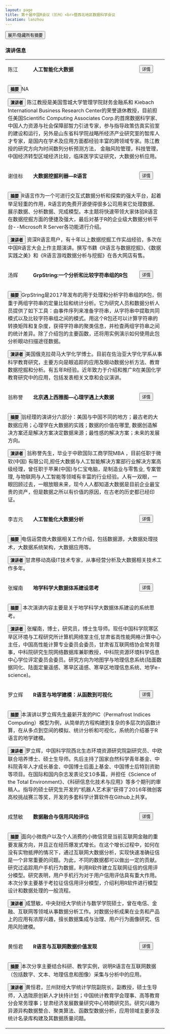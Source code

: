 ```yaml
---
layout: page
title: 第十届中国R会议（兰州）<br>暨西北地区数据科学会议
location: lanzhou
---
```


<button type="button" class="btn btn-success center-block" id="toggle-all">展开/隐藏所有摘要</button>
 <script type="text/javascript">
 $('#toggle-all').on('click', function (e) {
     $('.collapse').collapse('toggle');
 })
 </script>
 
<div class="alert alert-info" role="alert"><h3 class="text-center">演讲信息</h3></div>

<table class="table table-striped">

  <tr>
    <td class="col-md-2">
    <p>陈江</p>
    </td>
    <td class="col-md-8">
    <p class="text-center"><strong>人工智能化大数据</strong></p>
    </td>
    <td class="col-md-2">
    <button type="button" class="btn btn-default pull-right" data-toggle="collapse" href="#session-1-sub-1">详情</button>
    </td>
  </tr>
  <tr class="collapse" id="session-1-sub-1">
    <td colspan="3">
    <p><button type="button" class="btn btn-primary"><strong>摘要</strong></button>NA</p>
    <p><button type="button" class="btn btn-info"><strong>演讲者</strong></button> 陈江教授是美国雪城大学管理学院财务金融系和 Kiebach International Business Research Center的荣誉退休教授，目前担任美国Scientific Computing Associates Corp.的首席数据科学家、中国人力资源与社会保障部智力引进专家，参与指导政策仿真实验室的建设和运行，另外是山东省科学院战略所经济产业研究室的智库人才专家，是国内在学术及应用方面都经验丰富的跨领域专家。陈江教授的研究方向为时间数列分析预测方法， 金融风险管理，科技管理，中国经济转型区域经济比较，临床医学实证研究，大数据分析应用。</p>
    </td>
  </tr>

  <tr>
    <td class="col-md-2">
    <p>谢佳标</p>
    </td>
    <td class="col-md-8">
    <p class="text-center"><strong>大数据挖掘利器—R语言</strong></p>
    </td>
    <td class="col-md-2">
    <button type="button" class="btn btn-default pull-right" data-toggle="collapse" href="#session-1-sub-2">详情</button>
    </td>
  </tr>
  <tr class="collapse" id="session-1-sub-2">
    <td colspan="3">
    <p><button type="button" class="btn btn-primary"><strong>摘要</strong></button>R语言作为一个可进行交互式数据分析和探索的强大平台，起着举足轻重的作用，R语言的免费开源使得很多公司用来它处理数据、展示数据、分析数据、完成模型。本主题将快速带领大家体验R语言在数据挖掘方面的便捷及强大，最后对基于R的企业级大数据分析平台--Microsoft R Server各功能进行介绍。</p>
    <p><button type="button" class="btn btn-info"><strong>演讲者</strong></button> 资深R语言用户，有十年以上数据挖掘工作实战经验，多次在中国R语言大会上作主题演讲。撰写书籍《R语言与数据挖掘》、《数据实践之美》和《R语言游戏数据分析与挖掘》在各大网店有售。</p>
    </td>
  </tr>

  <tr>
    <td class="col-md-2">
    <p>汤辉</p>
    </td>
    <td class="col-md-8">
    <p class="text-center"><strong>GrpString:一个分析和比较字符串组的R包</strong></p>
    </td>
    <td class="col-md-2">
    <button type="button" class="btn btn-default pull-right" data-toggle="collapse" href="#session-1-sub-3">详情</button>
    </td>
  </tr>
  <tr class="collapse" id="session-1-sub-3">
    <td colspan="3">
    <p><button type="button" class="btn btn-primary"><strong>摘要</strong></button>GrpString是2017年发布的用于处理和分析字符串组的R包，侧重于两组字符串的定量比较和统计分析。它为研究人员和数据分析人员提供了如下工具：由事件序列来准备字符串，从字符串中提取共同模式以及比较字符串组之间的模式。用这个R包还可以计算字符串的转换矩阵和复杂度，获得字符串的聚类信息，并检查两组字符串之间的统计差异。除了介绍包的主要函数，还将用实例演示如何使用此包分析眼动扫描途径数据。</p>
    <p><button type="button" class="btn btn-info"><strong>演讲者</strong></button>美国俄克拉荷马大学化学博士。目前在佐治亚大学化学系从事科学教育研究，主要方向是眼追踪的应用及眼动数据分析方法、教育数据挖掘和分析。有五年R经验。近年致力于介绍和推广R在美国化学教育研究中的应用，包括发表相关文章和会议演讲。</p>
    </td>
  </tr>

  <tr>
    <td class="col-md-2">
    <p>翁称誉</p>
    </td>
    <td class="col-md-8">
    <p class="text-center"><strong>北京遇上西雅图—心理学遇上大数据</strong></p>
    </td>
    <td class="col-md-2">
    <button type="button" class="btn btn-default pull-right" data-toggle="collapse" href="#session-1-sub-4">详情</button>
    </td>
  </tr>
  <tr class="collapse" id="session-1-sub-4">
    <td colspan="3">
    <p><button type="button" class="btn btn-primary"><strong>摘要</strong></button>翁经理的演讲分六部分：美国与中国不同的地方；最古老的大数据应用；心理学在大数据的实践；数据的价值在哪里, 数据创造解决方案还是解决方案决定数据来源；最性感的解决方案；未来的发展方向。</p>
    <p><button type="button" class="btn btn-info"><strong>演讲者</strong></button> 翁称誉先生，毕业于中欧国际工商学院MBA ，目前任职于微软(中国) 有限公司,担任大数据与人工智能解决方案部行业解决方案高级经理，曾任职于苹果(中国)与仁宝电脑，是制造业与零售业, 专案管理, 与物联网与人工智能等领域有丰富的行业经验。人有一双眼，一眼回顾过去，一眼放眼未来，现今人人都知道大数据是目前企业最宝贵的资产，但是数据之所以有价值的原因，在古老的历史都已经印证。</p>
    </td>
  </tr>

  <tr>
    <td class="col-md-2">
    <p>李吉元</p>
    </td>
    <td class="col-md-8">
    <p class="text-center"><strong>人工智能化大数据分析</strong></p>
    </td>
    <td class="col-md-2">
    <button type="button" class="btn btn-default pull-right" data-toggle="collapse" href="#session-1-sub-5">详情</button>
    </td>
  </tr>
  <tr class="collapse" id="session-1-sub-5">
    <td colspan="3">
    <p><button type="button" class="btn btn-primary"><strong>摘要</strong></button>电信运营商大数据相关工作介绍，包括数据源，大数据处理技术，大数据系统架构，大数据应用等。</p>
    <p><button type="button" class="btn btn-info"><strong>演讲者</strong></button>甘肃移动高级IT技术专家，从事经营分析及大数据相关技术工作多年。</p>
    </td>
  </tr>

  <tr>
    <td class="col-md-2">
    <p>张耀南</p>
    </td>
    <td class="col-md-8">
    <p class="text-center"><strong>地学科学大数据体系建设思考</strong></p>
    </td>
    <td class="col-md-2">
    <button type="button" class="btn btn-default pull-right" data-toggle="collapse" href="#session-1-sub-6">详情</button>
    </td>
  </tr>
  <tr class="collapse" id="session-1-sub-6">
    <td colspan="3">
    <p><button type="button" class="btn btn-primary"><strong>摘要</strong></button> 本次演讲内容主要是关于地学科学大数据体系建设的系统思考。</p>
    <p><button type="button" class="btn btn-info"><strong>演讲者</strong></button> 张耀南，博士，研究员，博士生导师。现任中国科学院寒区旱区环境与工程研究所计算机网络室主任,甘肃省高性能网格计算中心主任，中国高性能计算专业委员会委员，甘肃省互联网络协会常务理事，中科院研究生院网络数据库兼职教授，中科院资源环境科学信息中心学位评定委员会委员。研究方向为地图学与地理信息系统(陆面数据同化、陆面定量遥感、寒旱区遥感、寒旱区地理信息系统、地学e-science)。</p>
    </td>
  </tr>

 <tr>
    <td class="col-md-2">
    <p>罗立辉</p>
    </td>
    <td class="col-md-8">
    <p class="text-center"><strong>R语言与地学建模：从函数到可视化</strong></p>
    </td>
    <td class="col-md-2">
    <button type="button" class="btn btn-default pull-right" data-toggle="collapse" href="#session-1-sub-6">详情</button>
    </td>
  </tr>
  <tr class="collapse" id="session-1-sub-6">
    <td colspan="3">
    <p><button type="button" class="btn btn-primary"><strong>摘要</strong></button>本演讲以罗立辉先生最新开发的PIC（Permafrost Indices Computing）模型为例，从简单的方程构建到复杂的多层次的函数计算，在从多点到空间的模拟、统计分析和可视化，系统的介绍基于R语言的地学建模。</p>
    <p><button type="button" class="btn btn-info"><strong>演讲者</strong></button>罗立辉，中国科学院西北生态环境资源研究院副研究员、中欧联合培养博士、硕士生导师。先后主持了国家自然科学青年基金、中科院青年人才成长基金、中国博士后面上基金、中国博士后特别资助等项目。在国际和国内杂志发表论文10多篇，并担任《Science of the Total Environment》、《科研信息化技术与应用》等多个期刊的审稿人。指导的硕士研究生开发的“机器人艺术家”获得了2016年微创客高校挑战赛三等奖，开发的多套科学计算软件在Github上共享。</p>
    </td>
  </tr>

 <tr>
    <td class="col-md-2">
    <p>成慧敏</p>
    </td>
    <td class="col-md-8">
    <p class="text-center"><strong>数据融合与信用风险评估</strong></p>
    </td>
    <td class="col-md-2">
    <button type="button" class="btn btn-default pull-right" data-toggle="collapse" href="#session-1-sub-6">详情</button>
    </td>
  </tr>
  <tr class="collapse" id="session-1-sub-6">
    <td colspan="3">
    <p><button type="button" class="btn btn-primary"><strong>摘要</strong></button>面向小微商户以及个人消费的小微信贷是当前互联网金融的重要发展方向，并且正在经历爆发式增长。在这个增长过程中，如何在没有实物抵押的情况下，通过互联网大数据分析，实现快速准确征信是一个非常重要的问题。为此，不同的数据都可以做出一定的贡献。研究过追踪用户手机行为数据，利用R软件建立互联网征信的信用评分模型。研究表明，用户手机行为对于用户信用评估具有重大作用。本次分享主要基于考拉征信信用评分模型，介绍利用R软件进行模型设计和数据处理的一般流程。</p>
    <p><button type="button" class="btn btn-info"><strong>演讲者</strong></button>成慧敏，中央财经大学统计与数学学院硕士，曾在电信、金融、互联网等领域从事数据分析工作。对数据分析成果在业务和产品上的应用有浓厚兴趣，擅长数据集成与治理、用户行为画像研究、信用风险建模。 </p>
    </td>
  </tr>

<tr>
    <td class="col-md-2">
    <p>黄恒君</p>
    </td>
    <td class="col-md-8">
    <p class="text-center"><strong>R语言与互联网数据价值发现</strong></p>
    </td>
    <td class="col-md-2">
    <button type="button" class="btn btn-default pull-right" data-toggle="collapse" href="#session-1-sub-6">详情</button>
    </td>
  </tr>
  <tr class="collapse" id="session-1-sub-6">
    <td colspan="3">
    <p><button type="button" class="btn btn-primary"><strong>摘要</strong></button>本次分享主要结合科研、教学实例，说明R语言在互联网数据（包括数字、文本、地理信息和图像）采集与分析中的应用。</p>
    <p><button type="button" class="btn btn-info"><strong>演讲者</strong></button>黄恒君，兰州财经大学统计学院副院长，副教授，硕士生导师，入选陇原创新人才扶持计划；中国统计教育学会理事、高等教育分会常务理事；甘肃经济发展数量研究中心特聘研究员。研究兴趣为异源异构数据整合、聚类算法、函数型数据分析，应用领域主要涉及统计名录库构建及其数据质量问题。</p>
    </td>
  </tr>
</table>





